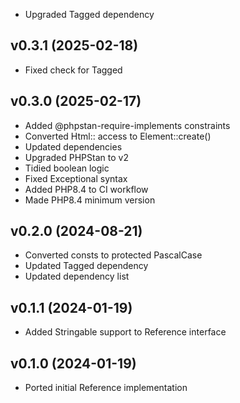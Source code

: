 * Upgraded Tagged dependency

## v0.3.1 (2025-02-18)
* Fixed check for Tagged

## v0.3.0 (2025-02-17)
* Added @phpstan-require-implements constraints
* Converted Html:: access to Element::create()
* Updated dependencies
* Upgraded PHPStan to v2
* Tidied boolean logic
* Fixed Exceptional syntax
* Added PHP8.4 to CI workflow
* Made PHP8.4 minimum version

## v0.2.0 (2024-08-21)
* Converted consts to protected PascalCase
* Updated Tagged dependency
* Updated dependency list

## v0.1.1 (2024-01-19)
* Added Stringable support to Reference interface

## v0.1.0 (2024-01-19)
* Ported initial Reference implementation
